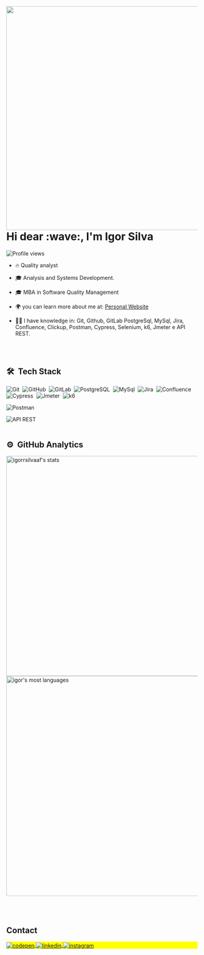 <img align="right" height="590em" src="https://raw.githubusercontent.com/gist/igorrsilvaaf/d58fe0d0b8876811d3226acc1725f51b/raw/6723b09a2d23304f712e9b593ef1ae303c03a300/Githubcard.svg"/>
<h1 align="left">Hi dear :wave:, I'm Igor Silva</h1>
<p align="left"> <img src="https://komarev.com/ghpvc/?username=igorrsilvaaf&color=yellow" alt="Profile views" /> </p>

- 🔥 Quality analyst

- 🎓 Analysis and Systems Development.

- 🎓 MBA in Software Quality Management

- 🌍 you can learn more about me at: [Personal Website](https://portfolioigor.netlify.app/)

- 🧑‍💻 I have knowledge in: Git, Github, GitLab PostgreSql, MySql, Jira, Confluence, Clickup, Postman, Cypress, Selenium, k6, Jmeter e API REST. 



<br><br>

## 🛠 &nbsp;Tech Stack
 
![Git](https://img.shields.io/badge/-Git-05122A?style=flat&logo=git)&nbsp;
![GitHub](https://img.shields.io/badge/-GitHub-05122A?style=flat&logo=github)&nbsp;
![GitLab](https://img.shields.io/badge/-GitLab-05122A?style=flat&logo=gitlab)&nbsp;
![PostgreSQL](https://img.shields.io/badge/-PostgreSQL-05122A?style=flat&logo=postgresql)&nbsp;
![MySql](https://img.shields.io/badge/-MySql-05122A?style=flat&logo=mysql)&nbsp;
![Jira](https://img.shields.io/badge/-Jira-05122A?style=flat&logo=jira)&nbsp;
![Confluence](https://img.shields.io/badge/-confluence-05122A?style=flat&logo=confluence)&nbsp;
![Cypress](https://img.shields.io/badge/-Cypress-05122A?style=flat&logo=cypress)&nbsp;
![Jmeter](https://img.shields.io/badge/-apachejmeter-05122A?style=flat&logo=apachejmeter)&nbsp;
![k6](https://img.shields.io/badge/-k6-05122A?style=flat&logo=k6)&nbsp;
<!-- ![Playwright](https://img.shields.io/badge/-playwright-05122A?style=flat&logo=playwright)&nbsp; -->
![Postman](https://img.shields.io/badge/-postman-05122A?style=flat&logo=postman)&nbsp;
<!-- ![Insomnia](https://img.shields.io/badge/-insomnia-05122A?style=flat&logo=insomnia)&nbsp; -->
![API REST](https://img.shields.io/badge/-APIREST-05122A?style=flat&logo=amazondocumentdb)&nbsp;
<br><br>

## ⚙️ &nbsp;GitHub Analytics

<p align="left">
<img width="580em" src="https://github-readme-stats.vercel.app/api?username=igorrsilvaaf&show_icons=true&theme=codeSTACKr" alt="igorrsilvaaf's stats"/>
<img width="580em" src="https://github-readme-stats.vercel.app/api/top-langs/?username=igorrsilvaaf&layout=compact&theme=codeSTACKr" alt="igor's most languages"/>
</p>

<br><br>

## Contact

<p align="left" style="background:yellow">
<a href="https://portfolioigor.netlify.app/" target="_blank">
  <img align="center" src="https://img.shields.io/badge/-Personal Website-05122A?style=flat&logo=codepen" alt="codepen"/>
</a>
<a href="https://www.linkedin.com/in/igor-da-silva-b248bb289/" target="_blank">
  <img align="center" src="https://img.shields.io/badge/-igor silva-05122A?style=flat&logo=linkedin" alt="linkedin"/>
</a>
<a href="https://www.instagram.com/igor.codes/?theme=dark" target="_blank">
 <img align="center" src="https://img.shields.io/badge/-igor.codes-05122A?style=flat&logo=instagram" alt="instagram"/>
</a>
</p>
